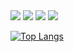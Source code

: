 <img src="https://capsule-render.vercel.app/api?type=모양&color=색상코드&height=높이&section=header&text=Seoul Software Academy &fontSize=텍스트크기" />
<img src="https://capsule-render.vercel.app/api?type=모양&color=색상코드&height=높이&section=footer&text=Course by FinInsight Company&fontSize=텍스트크기" />

<img src="https://capsule-render.vercel.app/api?type=waving&color=BDBDC8&height=150&section=header" />
<img src="https://capsule-render.vercel.app/api?type=waving&color=BDBDC8&height=150&section=footer" />

[![Top Langs](https://github-readme-stats.vercel.app/api/top-langs/?username=baikAnalyst)](https://github.com/anuraghazra/github-readme-stats)
